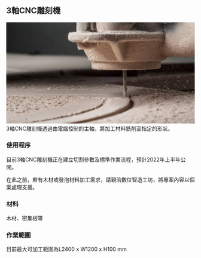 ## 3軸CNC雕刻機
![3-axis CNC Router](/assets/img/hardware/router-closeup-1.jpg)
3軸CNC雕刻機透過由電腦控制的主軸，將加工材料銑削至指定的形狀。

### 使用程序
目前3軸CNC雕刻機正在建立切割參數及標準作業流程，預計2022年上半年公開。

在此之前，若有木材或發泡材料加工需求，請親洽數位智造工坊，將專案內容以個案處理支援。

### 材料
木材、密集板等

### 作業範圍
目前最大可加工範圍為L2400 x W1200 x H100 mm
